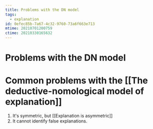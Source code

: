 ```yaml
---
title: Problems with the DN model
tags:
  - explanation
id: 0efec85b-7a67-4c32-9760-73a6f663e713
mtime: 20210701200759
ctime: 20210330165632
---
```


# Problems with the DN model

# Common problems with the [[The deductive-nomological model of explanation]]

1) It's symmetric, but [[Explanation is asymmetric]]
2) It cannot identify false explanations.
